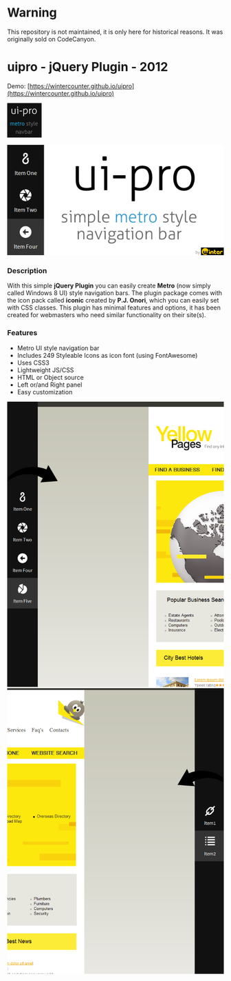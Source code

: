 # Warning

This repository is not maintained, it is only here for historical reasons. It was originally sold on CodeCanyon.

# uipro - jQuery Plugin - 2012

Demo: [https://wintercounter.github.io/uipro](https://wintercounter.github.io/uipro)

![80.png](Mini.png)

![big-cover2.png](big-cover.png)

<h3>Description</h3>
With this simple <strong>jQuery Plugin</strong> you can easily create <strong>Metro</strong> (now simply called Windows 8 UI) style navigation bars. The plugin package comes with the icon pack called <strong>iconic</strong> created by <strong>P.J. Onori</strong>, which you can easily set with CSS classes. This plugin has minimal features and options, it has been created for webmasters who need similar functionality on their site(s).

<h3>Features</h3>
<ul>
<li>Metro UI style navigation bar</li>
<li>Includes 249 Styleable Icons as icon font (using FontAwesome)</li>
<li>Uses CSS3</li>
<li>Lightweight JS/CSS</li>
<li>HTML or Object source</li>
<li>Left or/and Right panel</li>
<li>Easy customization</li>
</ul>

![anim_syntax.png](sc1.png)
![anim_syntax.png](sc2.png)